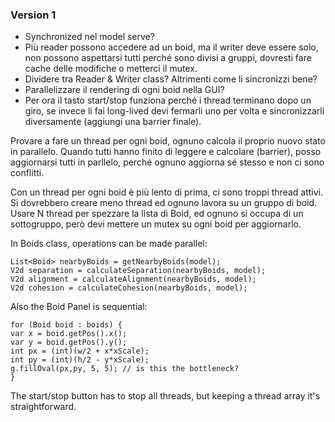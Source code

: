 ### Version 1

- Synchronized nel model serve?
- Più reader possono accedere ad un boid, ma il writer deve essere solo, non possono aspettarsi tutti perché sono divisi a gruppi, dovresti fare cache delle modifiche o metterci il mutex.
- Dividere tra Reader & Writer class? Altrimenti come li sincronizzi bene?
- Parallelizzare il rendering di ogni boid nella GUI?
- Per ora il tasto start/stop funziona perché i thread terminano dopo un giro, se invece li fai long-lived devi fermarli uno per volta e sincronizzarli diversamente (aggiungi una barrier finale).

Provare a fare un thread per ogni boid, ognuno calcola il proprio nuovo stato in parallelo. Quando tutti hanno finito di leggere e calcolare (barrier), posso aggiornarsi tutti in parllelo, perché ognuno aggiorna sé stesso e non ci sono conflitti.

Con un thread per ogni boid è più lento di prima, ci sono troppi thread attivi. Si dovrebbero creare meno thread ed ognuno lavora su un gruppo di boid. Usare N thread per spezzare la lista di Boid, ed ognuno si occupa di un sottogruppo, però devi mettere un mutex su ogni boid per aggiornarlo.

In Boids class, operations can be made parallel:

```
List<Boid> nearbyBoids = getNearbyBoids(model);
V2d separation = calculateSeparation(nearbyBoids, model);
V2d alignment = calculateAlignment(nearbyBoids, model);
V2d cohesion = calculateCohesion(nearbyBoids, model);
```

Also the Boid Panel is sequential:

```
for (Boid boid : boids) {
var x = boid.getPos().x();
var y = boid.getPos().y();
int px = (int)(w/2 + x*xScale);
int py = (int)(h/2 - y*xScale);
g.fillOval(px,py, 5, 5); // is this the bottleneck?
}
```

The start/stop button has to stop all threads, but keeping a thread array it's straightforward.
